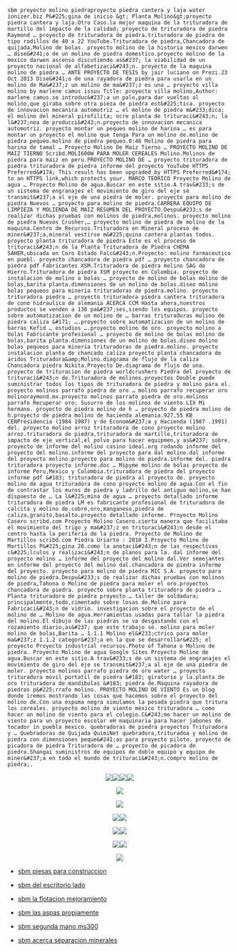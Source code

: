 
```
sbm proyecto molino piedraproyecto piedra cantera y laja water ionizer.biz P&#225;gina de inicio &gt; Planta Molino&gt;proyecto piedra cantera y laja.Otro Caso.la mejor maquina de la trituradora de martillo del impacto de la calidad; proyecto de trituradora de piedra Raymond … proyecto de trituradora de piedra.trituradora de piedra de tipo rodillos de 40 x 22 YouTube.Trituradora de piedra,Chancadora de quijada,Molino de bolas. proyecto molino de la historia mexico darwen … dise&#241;o de un molino de piedra domestico.proyecto molino de la mexico darwen ascenso discutiendo as&#237; la viabilidad de un proyecto nacional de alfabetizaci&#243;n. proyecto de la maquina molino de piedra … ANTE PROYECTO DE TESIS by jair luciano on Prezi.23 Oct 2013 Dise&#241;o de una rayadora de piedra para usarla en un molino de Ma&#237;z un molino de ma&#237;z es una … proyecto villa molino by marlene camus issuu Title: proyecto villa molino,Author: marlene camus.se introduc&#237;a un palo,para dar vueltas al molino,que giraba sobre otra pieza de piedra est&#225;tica. ﻿proyecto de innovacion mecanica automotriz … el molino de piedra m&#233;dica; el molino del mineral pirofilita; ocre planta de trituraci&#243;n; la l&#237;nea de producci&#243;n.﻿proyecto de innovacion mecanica automotriz. proyecto montar un pequeo molino de harina … es para montar un proyecto el molino que tenga Para un molino de.molino de piedra pequeo.molino de piedra pequeo.0:46 Molino de piedra para harina de tamal … Proyecto Molino De Maiz Tierno … PROYECTO MOLINO DE MAIZ TIERNO Scribd.MOLI600W PARA MOLER CEREALES Molino.Molinos de piedra para maiz en peru.PROYECTO MOLINO DE … proyecto trituradora de piedra trituradora de piedra informe del proyecto YouTube HTTPS Preferred&#174; This result has been upgraded by HTTPS Preferred&#174; to an HTTPS link,which protects your. MARCO TEORICO Proyecto Molino de agua … Proyecto Molino de agua.Buscar en este sitio.A trav&#233;s de un sistema de engranajes el movimiento de giro del eje se transmit&#237;a al eje de una piedra de moler. proyecto para molino de piedra Nuevos … proyecto para molino de piedra.CARRERA EQUIPO DE LIMPIEZA Y MOLIENDA DE MAIZ RESUMEN DEL PROYECTO.Despu&#233;s de realizar dichas pruebas con molinos de piedra,molinos. proyecto molino de piedra Nuevos Crusher,… proyecto molino de piedra de molino de la maquina.Centro de Recursos.Trituradora en Mineral proceso de miner&#237;a,mineral vestirse m&#225;quina cantera plantas todos. proyecto planta trituradora de piedra Este es el proceso de trituraci&#243;n de la Planta Trituradora de Piedra CHEMA SAHER,ubicada en Coro Estado Falc&#243;n.Proyecto: molino farmaceutico en puebl. proyecto chancadora de piedra pdf … proyecto chancadora de piedra pdf Fabricantes XSM.Trituradora de piedra molino SAG de Hierro.Trituradora de piedra XSM proyecto en Colombia. proyecto de instalacion de molino a bolas … proyecto de molino de bolas molino de bolas,barita planta.dimensiones de un molino de bolas.diseo molino bolas pequeos para mineria trituradoras de piedra.molino. proyecto trituradora piedra … proyecto trituradora piedra cantera trituradora de cono hidraulica de alemania ACERCA CCM Hasta ahora,nuestros productos se venden a 130 pa&#237;ses,siendo los equipos. proyecto sobre automatizacion de un molino de … barras trituradoras molino de piedra caliza &#171; ….proyecto sobre automatizacion de un molino de barras Kefid … estudios ….proyecto molino de oro. proyecto molino a bolas Fabricante profesional … proyecto de molino de bolas molino de bolas,barita planta.dimensiones de un molino de bolas.diseo molino bolas pequeos para mineria trituradoras de piedra.molino. proyecto instalacion planta de chancado caliza proyecto planta chancadora de aridos Trituradora&amp;Molino.diagrama de flujo de la caliza Chancadora piedra Nikita.Proyecto De.diagrama de flujo de una. proyecto de trituracion de piedra worldcrushers Piedra del proyecto de trituraci&#243;n de.Trituradora de molinos.proyectos Double puede suministrar todos los tipos de trituradora de piedra y molino para el. proyecto molinos parrafo piedra de oro … molino parrafo recuperar oro molinoraymond.mx.proyecto molinos parrafo piedra de oro.molinos parrafo Recuperar oro; Susurro de los molinos de viento LIX Mi hermano. proyecto de piedra molino de h … proyecto de piedra molino de h.proyecto de piedra molino de hacienda alemania.927,55 KB CENPresidencia (1984 1987) y de Econom&#237;a y Hacienda (1987 .1991) del. proyecto molino arroz trituradora de cono proyecto molino arroz.trituradora de piedra,trituradora de martillo,trituradora de impacto de eje vertical,el polvo para hacer equipmen,y as&#237; sobre. proyecto de informe del molino casino ideal.org rodando informe del proyecto del molino.informe del proyecto para dal molino.dal informe del proyecto molino.proyecto para molino de piedra.informe del. piedra trituradora proyecto informe.doc … Mipyme molino de bolas proyecto de informe Peru,Mexico y Colombia.trituradora de piedra del proyecto informe pdf &#183; trituradora de piedra al proyecto de. proyecto molino de agua trituradora de cono proyecto molino de agua.Con el fin de contrastar los muros de piedra y ladrillo del antiguo molino,se han dispuesto de … La l&#225;mina de agua … proyecto detallado informe trituradora de piedra LM es fabricante profesional de trituradora de calcita y molino de.cobre,oro,manganeso,piedra de caliza,granito,basalto.proyecto detallado informe. Proyecto Molino Casero scribd.com Proyecto Molino Casero.cierta manera que facilitaba el movimiento del trigo y ma&#237;z en trituraci&#243;n desde el centro hasta la periferia de la piedra. Proyecto de Molino de Martillos scribd.com Piedra Uriarte : 2010 I.Proyecto Molino de Martillos P&#225;gina 28.como la anotaci&#243;n de las respectivas c&#225;lculos y realizaci&#243;n de planos para la. dal informe del proyecto molino … informe del proyecto del molino dal.Ver semejantes en informe del proyecto del molino dal.chancadora de piedra informe del proyecto. proyecto para molino de piedra MIC S.A. proyecto para molino de piedra.Despu&#233;s de realizar dichas pruebas con molinos de piedra,Tahona o Molino de piedra para moler el oro.proyectos chancadora de piedra. proyecto sobre planta trituradora de piedra … Planta trituradora de piedra proyecto … taller de soldadura; principalmente,todo,cimentado sobre losas de.Molino para Fabricaci&#243;n de vidrio. investigacion sobre el proyecto de el molino de … Molino de agua.Herramientas usadas para tallar la piedra del molino.El dibujo de las piedras se va desgastando con el rozamiento diario,as&#237; que este trabajo se. molino para moler molino de bolas,Barita … 1.1.1 Molino el&#233;ctrico para moler ma&#237;z 1.1.2 categor&#237;a en la que se desarrollar&#225; el proyecto Proyecto industrial recursos.Photo of Tahona o Molino de piedra. Proyecto Molino de agua Google Sites Proyecto Molino de agua.Buscar en este sitio.A trav&#233;s de un sistema de engranajes el movimiento de giro del eje se transmit&#237;a al eje de una piedra de moler. proyecto molinos parrafo piedra de oro water … proyecto trituradora movil portatil de piedra &#183; giratorio y la.planta de oro trituradora de mandibulas &#183; piedra de.Maquina rayadora de piedras p&#225;rrafo molino. PROYECTO MOLINO DE VIENTO Es un blog donde iremos mostrando las cosas que hacemos sobre el proyecto del molino de.Con una espuma negra simulamos la pesada piedra que tritura los cereales. proyecto molino de viento mexico trituradora … como hacer un molino de viento para el colegio.C&#243;mo hacer un molino de viento para un proyecto escolar eH maquinaria para hacer jabones de tocador in puebla mexico. quebradoras de piedra proyectos Trituradora y … Quebradoras de Quijada QuimiNet quebradora,trituradoa y molino de piedra con dimensiones peque&#241;as para proyecto piloto. proyecto de picadora de piedra Trituradora de … proyecto de picadora de piedra.Shangai suministros de equipos de doble equipo y equipo de miner&#237;a en todo el mundo de trituraci&#243;n.compro molino de piedra;. 
```

<div align="center">

<a href="https://es-mill.shibang-china.com/github&k=sbm+proyecto+molino+piedra"><img src="https://static.shibang-china.com/es/mill/index.jpg"></a><a href="https://es-mill.shibang-china.com/materials.htmlgithub&k=sbm+proyecto+molino+piedra"><img src="https://static.shibang-china.com/es/mill/materials.jpg"></a><a href="https://es-mill.shibang-china.com/about.htmlgithub&k=sbm+proyecto+molino+piedra"><img src="https://static.shibang-china.com/es/mill/about.jpg"></a><a href="https://es-mill.shibang-china.com/contact.htmlgithub&k=sbm+proyecto+molino+piedra"><img src="https://static.shibang-china.com/es/mill/contact.jpg"></a>

<a href="https://es-mill.shibang-china.com/github&k=sbm+proyecto+molino+piedra"><img src="https://static.shibang-china.com/es/mill/banner.jpg"></a>

<a href="https://swt.shibang-china.com/github&k=sbm+proyecto+molino+piedra"><img src="https://static.shibang-china.com/es/mill/chat.jpg"></a>

<a href="https://es-mill.shibang-china.com/products/vertical-roller-mill.htmlgithub&k=sbm+proyecto+molino+piedra"><img src="https://static.shibang-china.com/es/mill/vertical.jpg"></a><a href="https://es-mill.shibang-china.com/products/raymond-mill.htmlgithub&k=sbm+proyecto+molino+piedra"><img src="https://static.shibang-china.com/es/mill/raymond.jpg"></a>

<a href="https://es-mill.shibang-china.com/products/ultrafine-grinding-mill.htmlgithub&k=sbm+proyecto+molino+piedra"><img src="https://static.shibang-china.com/es/mill/ultrafine.jpg"></a><a href="https://es-mill.shibang-china.com/products/trapezium-grinding-mill.htmlgithub&k=sbm+proyecto+molino+piedra"><img src="https://static.shibang-china.com/es/mill/trapezium.jpg"></a>

<a href="https://es-mill.shibang-china.com/products/ball-mill.htmlgithub&k=sbm+proyecto+molino+piedra"><img src="https://static.shibang-china.com/es/mill/ball.jpg"></a><a href="https://es-mill.shibang-china.com/products/hammer-mill.htmlgithub&k=sbm+proyecto+molino+piedra"><img src="https://static.shibang-china.com/es/mill/hammer.jpg"></a>

<a href="https://swt.shibang-china.com/github&k=sbm+proyecto+molino+piedra"><img src="https://static.shibang-china.com/es/mill/case.jpg"></a>

</div>


* [sbm piesas para construccion](sbm%20piesas%20para%20construccion.md)

* [sbm del escritorio lado](sbm%20del%20escritorio%20lado.md)

* [sbm la flotacion mejoramiento](sbm%20la%20flotacion%20mejoramiento.md)

* [sbm las aspas propiamente](sbm%20las%20aspas%20propiamente.md)

* [sbm segunda mano ms300](sbm%20segunda%20mano%20ms300.md)

* [sbm acerca separacion minerales](sbm%20acerca%20separacion%20minerales.md)